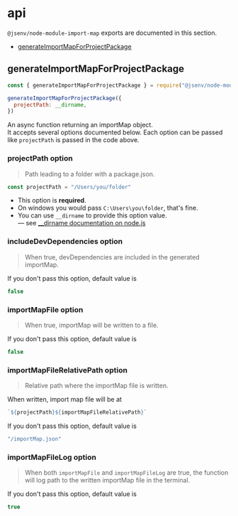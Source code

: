 # api

`@jsenv/node-module-import-map` exports are documented in this section.

- [generateImportMapForProjectPackage](#generateimportmapforprojectpackage)

## generateImportMapForProjectPackage

```js
const { generateImportMapForProjectPackage } = require("@jsenv/node-module-import-map")

generateImportMapForProjectPackage({
  projectPath: __dirname,
})
```

An async function returning an importMap object.<br />
It accepts several options documented below. Each option can be passed like `projectPath` is passed in the code above.

### projectPath option

> Path leading to a folder with a package.json.

```js
const projectPath = "/Users/you/folder"
```

- This option is **required**.
- On windows you would pass `C:\Users\you\folder`, that's fine.
- You can use `__dirname` to provide this option value.<br />
  — see [\_\_dirname documentation on node.js](https://nodejs.org/docs/latest/api/modules.html#modules_dirname)

### includeDevDependencies option

> When true, devDependencies are included in the generated importMap.

If you don't pass this option, default value is

```js
false
```

### importMapFile option

> When true, importMap will be written to a file.

If you don't pass this option, default value is

```js
false
```

### importMapFileRelativePath option

> Relative path where the importMap file is written.

When written, import map file will be at

<!-- prettier-ignore -->
```js
`${projectPath}${importMapFileRelativePath}`
```

If you don't pass this option, default value is

```js
"/importMap.json"
```

### importMapFileLog option

> When both `importMapFile` and `importMapFileLog` are true, the function will log path to the written importMap file in the terminal.

If you don't pass this option, default value is

```js
true
```
